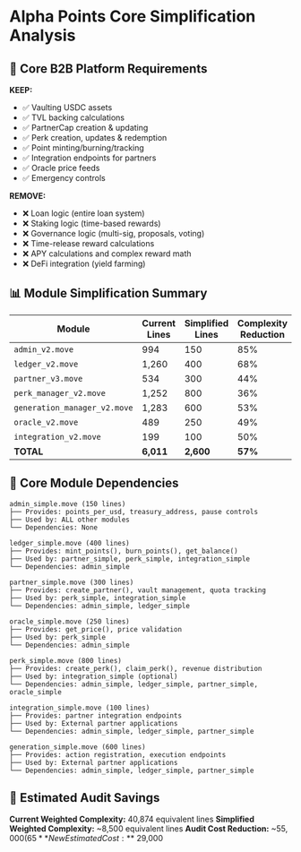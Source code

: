 # Alpha Points Core Simplification Analysis

## 🎯 Core B2B Platform Requirements

**KEEP:**
- ✅ Vaulting USDC assets
- ✅ TVL backing calculations  
- ✅ PartnerCap creation & updating
- ✅ Perk creation, updates & redemption
- ✅ Point minting/burning/tracking
- ✅ Integration endpoints for partners
- ✅ Oracle price feeds
- ✅ Emergency controls

**REMOVE:**
- ❌ Loan logic (entire loan system)
- ❌ Staking logic (time-based rewards)
- ❌ Governance logic (multi-sig, proposals, voting)
- ❌ Time-release reward calculations
- ❌ APY calculations and complex reward math
- ❌ DeFi integration (yield farming)

## 📊 Module Simplification Summary

| Module | Current Lines | Simplified Lines | Complexity Reduction |
|--------|---------------|------------------|---------------------|
| `admin_v2.move` | 994 | 150 | 85% |
| `ledger_v2.move` | 1,260 | 400 | 68% |
| `partner_v3.move` | 534 | 300 | 44% |
| `perk_manager_v2.move` | 1,252 | 800 | 36% |
| `generation_manager_v2.move` | 1,283 | 600 | 53% |
| `oracle_v2.move` | 489 | 250 | 49% |
| `integration_v2.move` | 199 | 100 | 50% |
| **TOTAL** | **6,011** | **2,600** | **57%** |

## 🔗 Core Module Dependencies

```
admin_simple.move (150 lines)
├── Provides: points_per_usd, treasury_address, pause controls
├── Used by: ALL other modules
└── Dependencies: None

ledger_simple.move (400 lines)  
├── Provides: mint_points(), burn_points(), get_balance()
├── Used by: partner_simple, perk_simple, integration_simple
└── Dependencies: admin_simple

partner_simple.move (300 lines)
├── Provides: create_partner(), vault management, quota tracking
├── Used by: perk_simple, integration_simple
└── Dependencies: admin_simple, ledger_simple

oracle_simple.move (250 lines)
├── Provides: get_price(), price validation
├── Used by: perk_simple
└── Dependencies: admin_simple

perk_simple.move (800 lines)
├── Provides: create_perk(), claim_perk(), revenue distribution
├── Used by: integration_simple (optional)
└── Dependencies: admin_simple, ledger_simple, partner_simple, oracle_simple

integration_simple.move (100 lines)
├── Provides: partner integration endpoints
├── Used by: External partner applications
└── Dependencies: admin_simple, ledger_simple, partner_simple

generation_simple.move (600 lines)
├── Provides: action registration, execution endpoints
├── Used by: External partner applications  
└── Dependencies: admin_simple, ledger_simple, partner_simple
```

## 🎯 Estimated Audit Savings

**Current Weighted Complexity:** 40,874 equivalent lines
**Simplified Weighted Complexity:** ~8,500 equivalent lines
**Audit Cost Reduction:** ~$55,000 (65% savings)
**New Estimated Cost:** ~$29,000
